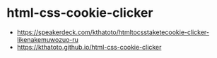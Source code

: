 # html-css-cookie-clicker
* https://speakerdeck.com/kthatoto/htmltocsstaketecookie-clicker-likenakemuwozuo-ru
* https://kthatoto.github.io/html-css-cookie-clicker
